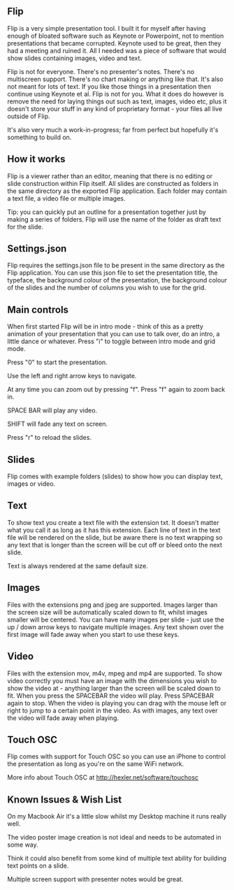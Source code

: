 Flip
----

Flip is a very simple presentation tool. I built it for myself after having enough of bloated software such as Keynote or Powerpoint, not to mention presentations that became corrupted. Keynote used to be great, then they had a meeting and ruined it. All I needed was a piece of software that would show slides containing images, video and text. 

Flip is not for everyone. There's no presenter's notes. There's no multiscreen support. There's no chart making or anything like that. It's also not meant for lots of text. If you like those things in a presentation then continue using Keynote et al. Flip is not for you. What it does do however is remove the need for laying things out such as text, images, video etc, plus it doesn't store your stuff in any kind of proprietary format - your files all live outside of Flip.

It's also very much a work-in-progress; far from perfect but hopefully it's something to build on.

How it works
------------

Flip is a viewer rather than an editor, meaning that there is no editing or slide construction within Flip itself. All slides are constructed as folders in the same directory as the exported Flip application. Each folder may contain a text file, a video file or multiple images.

Tip: you can quickly put an outline for a presentation together just by making a series of folders. Flip will use the name of the folder as draft text for the slide. 

Settings.json
-------------

Flip requires the settings.json file to be present in the same directory as the Flip application. You can use this json file to set the presentation title, the typeface, the background colour of the presentation, the background colour of the slides and the number of columns you wish to use for the grid.

Main controls
-------------

When first started Flip will be in intro mode - think of this as a pretty animation of your presentation that you can use to talk over, do an intro, a little dance or whatever. Press "i" to toggle between intro mode and grid mode.

Press "0" to start the presentation.

Use the left and right arrow keys to navigate.

At any time you can zoom out by pressing "f". Press "f" again to zoom back in.

SPACE BAR will play any video.

SHIFT will fade any text on screen.

Press "r" to reload the slides.

Slides
------

Flip comes with example folders (slides) to show how you can display text, images or video.

Text
----

To show text you create a text file with the extension txt. It doesn't matter what you call it as long as it has this extension. Each line of text in the text file will be rendered on the slide, but be aware there is no text wrapping so any text that is longer than the screen will be cut off or bleed onto the next slide.

Text is always rendered at the same default size.

Images
------

Files with the extensions png and jpeg are supported. Images larger than the screen size will be automatically scaled down to fit, whilst images smaller will be centered. You can have many images per slide - just use the up / down arrow keys to navigate multiple images. Any text shown over the first image will fade away when you start to use these keys.

Video
-----

Files with the extension mov, m4v, mpeg and mp4 are supported. To show video correctly you must have an image with the dimensions you wish to show the video at - anything larger than the screen will be scaled down to fit. When you press the SPACEBAR the video will play. Press SPACEBAR again to stop. When the video is playing you can drag with the mouse left or right to jump to a certain point in the video. As with images, any text over the video will fade away when playing.

Touch OSC
---------

Flip comes with support for Touch OSC so you can use an iPhone to control the presentation as long as you're on the same WiFi network.

More info about Touch OSC at http://hexler.net/software/touchosc

Known Issues & Wish List
------------------------

On my Macbook Air it's a little slow whilst my Desktop machine it runs really well.

The video poster image creation is not ideal and needs to be automated in some way.

Think it could also benefit from some kind of multiple text ability for building text points on a slide.

Multiple screen support with presenter notes would be great.